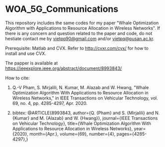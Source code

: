# WOA_5G_Communications
This repository includes the same codes for my paper "Whale Optimization Algorithm with Applications to Resource Allocation in Wireless Networks". If there is any concern and question related to the paper and code, do not hestiate contact me by vietpq90@gmail.com and/or vietpq@pusan.ac.kr. 

Prerequisite: Matlab and CVX. Refer to http://cvxr.com/cvx/ for how to install and use CVX. 

The papper is available at https://ieeexplore.ieee.org/abstract/document/8993843/

How to cite: 
1. Q.-V Pham, S. Mirjalili, N. Kumar, M. Alazab and W. Hwang, "Whale Optimization Algorithm With Applications to Resource Allocation in Wireless Networks," in IEEE Transactions on Vehicular Technology, vol. 69, no. 4, pp. 4285-4297, Apr. 2020.

2. bibtex: @ARTICLE{8993843,  author={Q. {Pham} and S. {Mirjalili} and N. {Kumar} and M. {Alazab} and W. {Hwang}},  journal={IEEE Transactions on Vehicular Technology},  title={Whale Optimization Algorithm With Applications to Resource Allocation in Wireless Networks},   year={2020},  month={Apr.},  volume={69},  number={4},  pages={4285-4297},}


